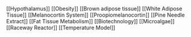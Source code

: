 [[Hypothalamus]]
[[Obesity]]
[[Brown adipose tissue]]
[[White Adipose Tissue]]
[[Melanocortin System]]
[[Proopiomelanocortin]]
[[Pine Needle Extract]]
[[Fat Tissue Metabolism]]
[[Biotechnology]]
[[Microalgae]]
[[Raceway Reactor]]
[[Temperature Model]]
